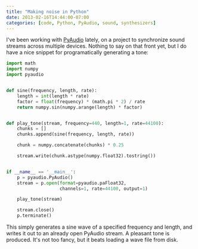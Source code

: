 ```yaml
---
title: "Making noise in Python"
date: 2013-02-16T14:44:00-07:00
categories: [code, Python, PyAudio, sound, synthesizers]
---
```


I've been working with [PyAudio](https://github.com/bastibe/PyAudio) lately, on a project to synchronize sound streams across multiple devices. Nothing to say on that front yet, but I do have a nice snippet for programatically generating a tone:

```python
import math
import numpy
import pyaudio


def sine(frequency, length, rate):
    length = int(length * rate)
    factor = float(frequency) * (math.pi * 2) / rate
    return numpy.sin(numpy.arange(length) * factor)


def play_tone(stream, frequency=440, length=1, rate=44100):
    chunks = []
    chunks.append(sine(frequency, length, rate))

    chunk = numpy.concatenate(chunks) * 0.25

    stream.write(chunk.astype(numpy.float32).tostring())


if __name__ == '__main__':
    p = pyaudio.PyAudio()
    stream = p.open(format=pyaudio.paFloat32,
                    channels=1, rate=44100, output=1)

    play_tone(stream)

    stream.close()
    p.terminate()
```

This simply generates a sine wave of a specified frequency and length, and writes it out to an already open PyAudio stream. A pleasant tone is produced. It's not too fancy, but it beats loading a wave file from disk.

